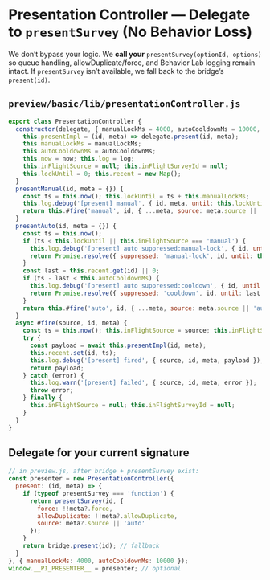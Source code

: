 # Presentation Controller — Delegate to `presentSurvey` (No Behavior Loss)

We don’t bypass your logic. We **call your** `presentSurvey(optionId, options)` so queue handling, allowDuplicate/force, and Behavior Lab logging remain intact. If `presentSurvey` isn’t available, we fall back to the bridge’s `present(id)`.

## `preview/basic/lib/presentationController.js`
```js
export class PresentationController {
  constructor(delegate, { manualLockMs = 4000, autoCooldownMs = 10000, now = () => Date.now(), log = console } = {}) {
    this.presentImpl = (id, meta) => delegate.present(id, meta);
    this.manualLockMs = manualLockMs;
    this.autoCooldownMs = autoCooldownMs;
    this.now = now; this.log = log;
    this.inFlightSource = null; this.inFlightSurveyId = null;
    this.lockUntil = 0; this.recent = new Map();
  }
  presentManual(id, meta = {}) {
    const ts = this.now(); this.lockUntil = ts + this.manualLockMs;
    this.log.debug('[present] manual', { id, meta, until: this.lockUntil });
    return this.#fire('manual', id, { ...meta, source: meta.source || 'manual' });
  }
  presentAuto(id, meta = {}) {
    const ts = this.now();
    if (ts < this.lockUntil || this.inFlightSource === 'manual') {
      this.log.debug('[present] auto suppressed:manual-lock', { id, until: this.lockUntil });
      return Promise.resolve({ suppressed: 'manual-lock', id, until: this.lockUntil });
    }
    const last = this.recent.get(id) || 0;
    if (ts - last < this.autoCooldownMs) {
      this.log.debug('[present] auto suppressed:cooldown', { id, until: last + this.autoCooldownMs });
      return Promise.resolve({ suppressed: 'cooldown', id, until: last + this.autoCooldownMs });
    }
    return this.#fire('auto', id, { ...meta, source: meta.source || 'auto' });
  }
  async #fire(source, id, meta) {
    const ts = this.now(); this.inFlightSource = source; this.inFlightSurveyId = id;
    try {
      const payload = await this.presentImpl(id, meta);
      this.recent.set(id, ts);
      this.log.debug('[present] fired', { source, id, meta, payload });
      return payload;
    } catch (error) {
      this.log.warn('[present] failed', { source, id, meta, error });
      throw error;
    } finally {
      this.inFlightSource = null; this.inFlightSurveyId = null;
    }
  }
}
```

## Delegate for your current signature
```js
// in preview.js, after bridge + presentSurvey exist:
const presenter = new PresentationController({
  present: (id, meta) => {
    if (typeof presentSurvey === 'function') {
      return presentSurvey(id, {
        force: !!meta?.force,
        allowDuplicate: !!meta?.allowDuplicate,
        source: meta?.source || 'auto'
      });
    }
    return bridge.present(id); // fallback
  }
}, { manualLockMs: 4000, autoCooldownMs: 10000 });
window.__PI_PRESENTER__ = presenter; // optional
```
